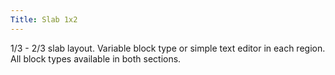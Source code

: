 ```yaml
---
Title: Slab 1x2
---
```


1/3 - 2/3 slab layout. Variable block type or simple text editor in each region. All block types available in both sections.
